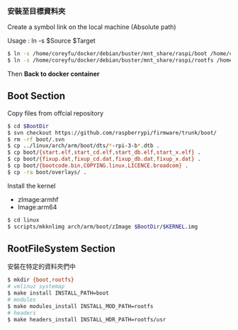 ### 安裝至目標資料夾

Create a symbol link on the local machine (Absolute path)

Usage : ln -s $Source $Target

```bash
$ ln -s /home/coreyfu/docker/debian/buster/mnt_share/raspi/boot /home/coreyfu/Embedded/debian/arch/armhf/boot
$ ln -s /home/coreyfu/docker/debian/buster/mnt_share/raspi/rootfs /home/coreyfu/Embedded/debian/arch/armhf/rootfs
```

Then **Back to docker container**

## Boot Section

Copy files from offcial repository

```bash
$ cd $BootDir
$ svn checkout https://github.com/raspberrypi/firmware/trunk/boot/
$ rm -rf boot/.svn
$ cp ../linux/arch/arm/boot/dts/*-rpi-3-b*.dtb .
$ cp boot/{start.elf,start_cd.elf,start_db.elf,start_x.elf} .
$ cp boot/{fixup.dat,fixup_cd.dat,fixup_db.dat,fixup_x.dat} .
$ cp boot/{bootcode.bin,COPYING.linux,LICENCE.broadcom} .
$ cp -ra boot/overlays/ .
```
Install the kernel

- zImage:armhf
-  Image:arm64

```bash
$ cd linux
$ scripts/mkknlimg arch/arm/boot/zImage $BootDir/$KERNEL.img
```

## RootFileSystem Section

安裝在特定的資料夾們中

```bash
$ mkdir {boot,rootfs}
# vmlinuz systemap
$ make install INSTALL_PATH=boot
# modules
$ make modules_install INSTALL_MOD_PATH=rootfs
# headers
$ make headers_install INSTALL_HDR_PATH=rootfs/usr
```
<!-- 

touch /etc/systemd/timesyncd.conf
sudo ln -s /lib/ld-linux-armhf.so.3 /lib/ld-linux.so.3

- all wheels
 - kivy 1.11 : failed ( sdl2 : no avaliable video source )
 - kivy 2.x  : failed ( x11 : couldnt connect to xserver )
- part of wheels
 - kivy from source 

sdl path : 704 765

- python2
 - kivy 1.11 : works but sdl still not funtional

 -->


